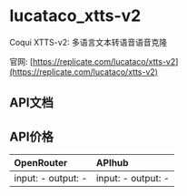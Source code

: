 # lucataco_xtts-v2

Coqui XTTS-v2: 多语言文本转语音语音克隆

官网: [https://replicate.com/lucataco/xtts-v2](https://replicate.com/lucataco/xtts-v2)

## API文档



## API价格

| OpenRouter | APIhub |
|:---|:---|
| input: - output: - | input: - output: - |

